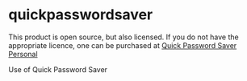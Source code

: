 # quickpasswordsaver

This product is open source, but also licensed.  If you do not have the appropriate licence, one can be purchased at [Quick Password Saver Personal](https://quickpasswordsaver.com/downsell.php)

Use of Quick Password Saver